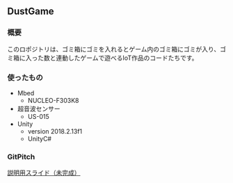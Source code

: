## DustGame

### 概要

このロポジトリは、ゴミ箱にゴミを入れるとゲーム内のゴミ箱にゴミが入り、ゴミ箱に入った数と連動したゲームで遊べるIoT作品のコードたちです。


### 使ったもの

- Mbed
  - NUCLEO-F303K8
- 超音波センサー
  - US-015
- Unity
  - version 2018.2.13f1
  - UnityC#


### GitPitch
[説明用スライド（未完成）]()